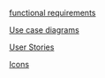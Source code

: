[functional requirements](https://docs.google.com/document/d/1isnpqpFamvlxI25q4V7hywnIox86lyZ8B0rSLBNoysc/edit#)

[Use case diagrams](https://disk.yandex.ru/d/QXk0-HriQXlrUA) 

[User Stories](https://docs.google.com/spreadsheets/d/1wyDUHKFwwPz7vpYutM7muhvucW1D31yyVd8aZByPPYE/edit?usp=sharing) 

[Icons](https://disk.yandex.ru/d/_bDXChgGtYcbjA)
